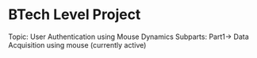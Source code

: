# BTech Level Project
Topic: User Authentication using Mouse Dynamics
Subparts:
Part1-> Data Acquisition using mouse (currently active)
